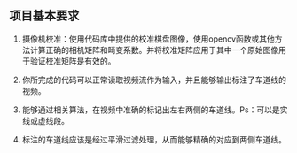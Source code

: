 ## 项目基本要求

1. 摄像机校准：使用代码库中提供的校准棋盘图像，使用opencv函数或其他方法计算正确的相机矩阵和畸变系数。并将校准矩阵应用于其中一个原始图像用于验证校准矩阵是有效的。



1. 你所完成的代码可以正常读取视频流作为输入，并且能够输出标注了车道线的视频。
2. 能够通过相关算法，在视频中准确的标记出左右两侧的车道线。Ps：可以是实线或虚线段。
3. 标注的车道线应该是经过平滑过滤处理，从而能够精确的对应到两侧车道线。